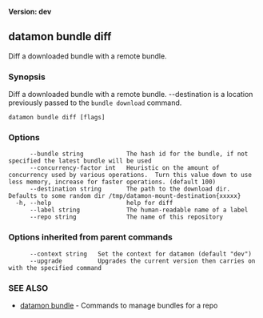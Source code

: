 **Version: dev**

## datamon bundle diff

Diff a downloaded bundle with a remote bundle.

### Synopsis

Diff a downloaded bundle with a remote bundle.  --destination is a location previously passed to the `bundle download` command.

```
datamon bundle diff [flags]
```

### Options

```
      --bundle string            The hash id for the bundle, if not specified the latest bundle will be used
      --concurrency-factor int   Heuristic on the amount of concurrency used by various operations.  Turn this value down to use less memory, increase for faster operations. (default 100)
      --destination string       The path to the download dir. Defaults to some random dir /tmp/datamon-mount-destination{xxxxx}
  -h, --help                     help for diff
      --label string             The human-readable name of a label
      --repo string              The name of this repository
```

### Options inherited from parent commands

```
      --context string   Set the context for datamon (default "dev")
      --upgrade          Upgrades the current version then carries on with the specified command
```

### SEE ALSO

* [datamon bundle](datamon_bundle.md)	 - Commands to manage bundles for a repo

